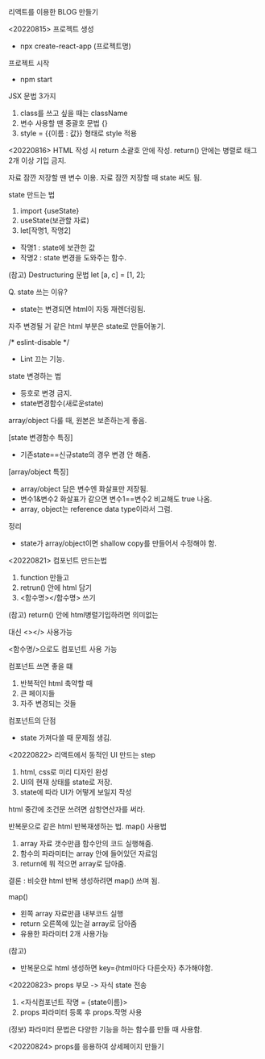 리액트를 이용한 BLOG 만들기

<20220815>
프로젝트 생성
- npx create-react-app (프로젝트명)

프로젝트 시작
- npm start

JSX 문법 3가지
1. class를 쓰고 싶을 때는 className
2. 변수 사용할 땐 중괄호 문법 {}
3. style = {{이름 : 값}} 형태로 style 적용


<20220816>
HTML 작성 시 return 소괄호 안에 작성.
return() 안에는 병렬로 태그 2개 이상 기입 금지.

자료 잠깐 저장할 땐 변수 이용.
자료 잠깐 저장할 때 state 써도 됨.

state 만드는 법
1. import {useState}
2. useState(보관할 자료)
3. let[작명1, 작명2]
- 작명1 : state에 보관한 값
- 작명2 : state 변경을 도와주는 함수.

(참고) Destructuring 문법
let [a, c] = [1, 2];

Q. state 쓰는 이유?
- state는 변경되면 html이 자동 재렌더링됨.

자주 변경될 거 같은 html 부분은 state로 만들어놓기.


/* eslint-disable */
- Lint 끄는 기능.

state 변경하는 법
- 등호로 변경 금지.
- state변경함수(새로운state)

array/object 다룰 때, 원본은 보존하는게 좋음.

[state 변경함수 특징]
- 기존state==신규state의 경우 변경 안 해줌.

[array/object 특징]
- array/object 담은 변수엔 화살표만 저장됨.
- 변수1&변수2 화살표가 같으면 변수1==변수2 비교해도 true 나옴.
- array, object는 reference data type이라서 그럼.

정리
- state가 array/object이면 shallow copy를 만들어서 수정해야 함.

<20220821>
컴포넌트 만드는법
1. function 만들고
2. retrun() 안에 html 담기
3. <함수명></함수명> 쓰기

(참고)
return() 안에 html병렬기입하려면
의미없는 <div> 대신 <></> 사용가능

<함수명/>으로도 컴포넌트 사용 가능

컴포넌트 쓰면 좋을 떄
1. 반복적인 html 축약할 때
2. 큰 페이지들
3. 자주 변경되는 것들

컴포넌트의 단점
- state 가져다쓸 때 문제점 생김.


<20220822>
리액트에서 동적인 UI 만드는 step
1. html, css로 미리 디자인 완성
2. UI의 현재 상태를 state로 저장.
3. state에 따라 UI가 어떻게 보일지 작성

html 중간에 조건문 쓰려면 삼항연산자를 써라.

반복문으로 같은 html 반복재생하는 법.
map() 사용법
1. array 자료 갯수만큼 함수안의 코드 실행해줌.
2. 함수의 파라미터는 array 안에 들어있던 자료임
3. return에 뭐 적으면 array로 담아줌.

결론 : 비슷한 html 반복 생성하려면 map() 쓰며 됨.

map()
- 왼쪽 array 자료만큼 내부코드 실행
- return 오른쪽에 있는걸 array로 담아줌
- 유용한 파라미터 2개 사용가능

(참고)
- 반복문으로 html 생성하면 key={html마다 다른숫자} 추가해야함.


<20220823>
props
부모 -> 자식 state 전송
1. <자식컴포넌트 작명 = {state이름}>
2. props 파라미터 등록 후 props.작명 사용

(정보) 파라미터 문법은 다양한 기능을 하는 함수를 만들 때 사용함.


<20220824>
props를 응용하여 상세페이지 만들기
